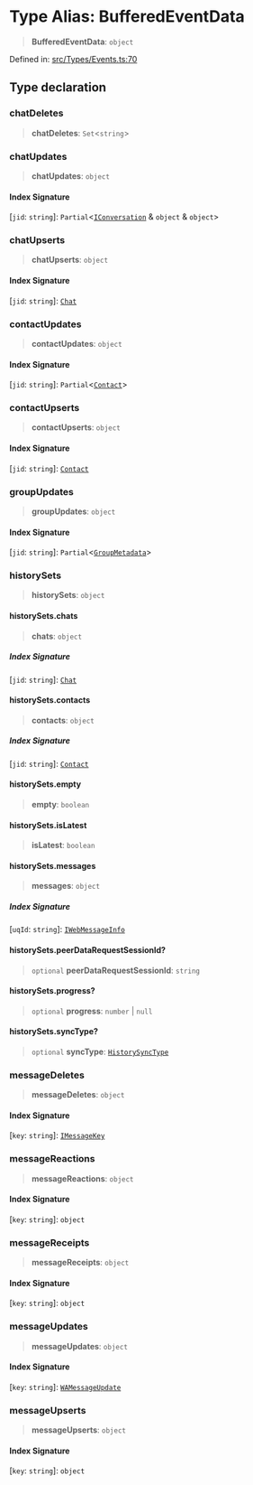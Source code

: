 # Type Alias: BufferedEventData

> **BufferedEventData**: `object`

Defined in: [src/Types/Events.ts:70](https://github.com/Fokusdotid/Baileys/blob/e5a24e138f3b69cf124e0406999e537d5c9a6c18/src/Types/Events.ts#L70)

## Type declaration

### chatDeletes

> **chatDeletes**: `Set`\<`string`\>

### chatUpdates

> **chatUpdates**: `object`

#### Index Signature

\[`jid`: `string`\]: `Partial`\<[`IConversation`](../namespaces/proto/interfaces/IConversation.md) & `object` & `object`\>

### chatUpserts

> **chatUpserts**: `object`

#### Index Signature

\[`jid`: `string`\]: [`Chat`](Chat.md)

### contactUpdates

> **contactUpdates**: `object`

#### Index Signature

\[`jid`: `string`\]: `Partial`\<[`Contact`](../interfaces/Contact.md)\>

### contactUpserts

> **contactUpserts**: `object`

#### Index Signature

\[`jid`: `string`\]: [`Contact`](../interfaces/Contact.md)

### groupUpdates

> **groupUpdates**: `object`

#### Index Signature

\[`jid`: `string`\]: `Partial`\<[`GroupMetadata`](../interfaces/GroupMetadata.md)\>

### historySets

> **historySets**: `object`

#### historySets.chats

> **chats**: `object`

##### Index Signature

\[`jid`: `string`\]: [`Chat`](Chat.md)

#### historySets.contacts

> **contacts**: `object`

##### Index Signature

\[`jid`: `string`\]: [`Contact`](../interfaces/Contact.md)

#### historySets.empty

> **empty**: `boolean`

#### historySets.isLatest

> **isLatest**: `boolean`

#### historySets.messages

> **messages**: `object`

##### Index Signature

\[`uqId`: `string`\]: [`IWebMessageInfo`](../namespaces/proto/interfaces/IWebMessageInfo.md)

#### historySets.peerDataRequestSessionId?

> `optional` **peerDataRequestSessionId**: `string`

#### historySets.progress?

> `optional` **progress**: `number` \| `null`

#### historySets.syncType?

> `optional` **syncType**: [`HistorySyncType`](../namespaces/proto/namespaces/HistorySync/enumerations/HistorySyncType.md)

### messageDeletes

> **messageDeletes**: `object`

#### Index Signature

\[`key`: `string`\]: [`IMessageKey`](../namespaces/proto/interfaces/IMessageKey.md)

### messageReactions

> **messageReactions**: `object`

#### Index Signature

\[`key`: `string`\]: `object`

### messageReceipts

> **messageReceipts**: `object`

#### Index Signature

\[`key`: `string`\]: `object`

### messageUpdates

> **messageUpdates**: `object`

#### Index Signature

\[`key`: `string`\]: [`WAMessageUpdate`](WAMessageUpdate.md)

### messageUpserts

> **messageUpserts**: `object`

#### Index Signature

\[`key`: `string`\]: `object`
